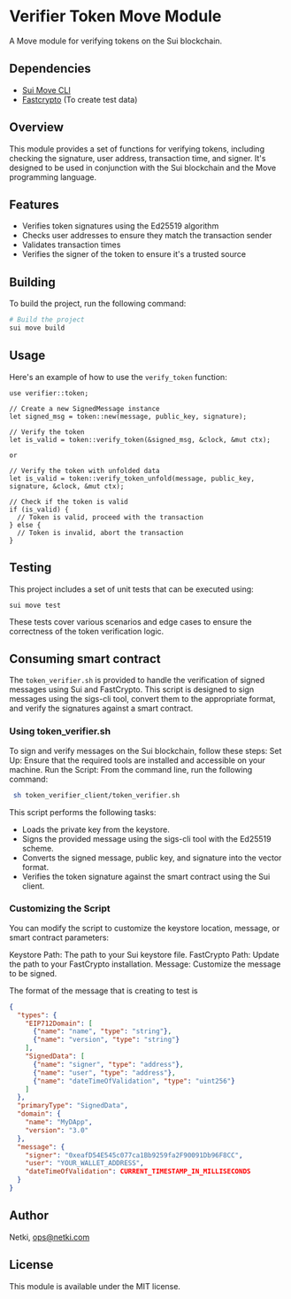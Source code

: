 # Verifier Token Move Module

A Move module for verifying tokens on the Sui blockchain.

## Dependencies
- [Sui Move CLI](https://docs.sui.io/references/cli/move)
- [Fastcrypto](https://github.com/MystenLabs/fastcrypto) (To create test data)

## Overview

This module provides a set of functions for verifying tokens, including checking the signature, user address, transaction time, and signer. It's designed to be used in conjunction with the Sui blockchain and the Move programming language.

## Features

* Verifies token signatures using the Ed25519 algorithm
* Checks user addresses to ensure they match the transaction sender
* Validates transaction times
* Verifies the signer of the token to ensure it's a trusted source

## Building

To build the project, run the following command:

```Bash
# Build the project
sui move build
```

## Usage

Here's an example of how to use the `verify_token` function:

```move
use verifier::token;

// Create a new SignedMessage instance
let signed_msg = token::new(message, public_key, signature);

// Verify the token
let is_valid = token::verify_token(&signed_msg, &clock, &mut ctx);

or

// Verify the token with unfolded data
let is_valid = token::verify_token_unfold(message, public_key, signature, &clock, &mut ctx);

// Check if the token is valid
if (is_valid) {
  // Token is valid, proceed with the transaction
} else {
  // Token is invalid, abort the transaction
}
```

## Testing
This project includes a set of unit tests that can be executed using:

```move
sui move test
```

These tests cover various scenarios and edge cases to ensure the correctness of the token verification logic.

## Consuming smart contract
The `token_verifier.sh` is provided to handle the verification of signed messages using Sui and FastCrypto. This script is designed to sign messages using the sigs-cli tool, convert them to the appropriate format, and verify the signatures against a smart contract.

### Using token_verifier.sh
To sign and verify messages on the Sui blockchain, follow these steps:
Set Up: Ensure that the required tools are installed and accessible on your machine.
Run the Script: From the command line, run the following command:

```bash
 sh token_verifier_client/token_verifier.sh
```

This script performs the following tasks:

- Loads the private key from the keystore.
- Signs the provided message using the sigs-cli tool with the Ed25519 scheme.
- Converts the signed message, public key, and signature into the vector<u8> format.
- Verifies the token signature against the smart contract using the Sui client.

### Customizing the Script
You can modify the script to customize the keystore location, message, or smart contract parameters:

Keystore Path: The path to your Sui keystore file.
FastCrypto Path: Update the path to your FastCrypto installation.
Message: Customize the message to be signed.

The format of the message that is creating to test is 

```json
{
  "types": {
    "EIP712Domain": [
      {"name": "name", "type": "string"},
      {"name": "version", "type": "string"}
    ],
    "SignedData": [
      {"name": "signer", "type": "address"},
      {"name": "user", "type": "address"},
      {"name": "dateTimeOfValidation", "type": "uint256"}
    ]
  },
  "primaryType": "SignedData",
  "domain": {
    "name": "MyDApp",
    "version": "3.0"
  },
  "message": {
    "signer": "0xeafD54E545c077ca1Bb9259fa2F90091Db96F8CC",
    "user": "YOUR_WALLET_ADDRESS",
    "dateTimeOfValidation": CURRENT_TIMESTAMP_IN_MILLISECONDS
  }
}
```

## Author
Netki, ops@netki.com

## License
This module is available under the MIT license.

